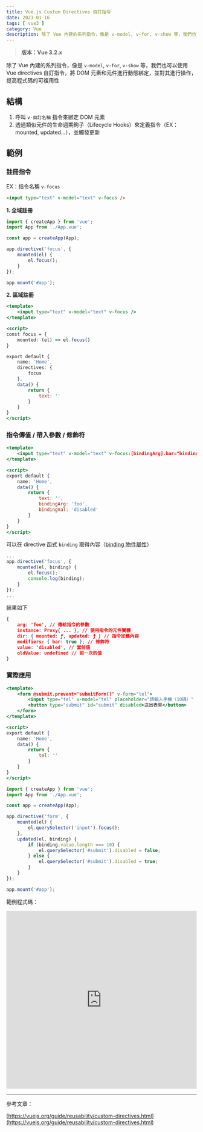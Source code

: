 ```yaml
---
title: Vue.js Custom Directives 自訂指令
date: 2023-01-16
tags: [ vue3 ]
category: Vue
description: 除了 Vue 內建的系列指令，像是 v-model, v-for, v-show 等，我們也可以使用 Vue directives 自訂指令，將 DOM 元素和元件進行動態綁定，並對其進行操作，提高程式碼的可複用性
---
```

> **版本：Vue 3.2.x**
>

除了 Vue 內建的系列指令，像是 `v-model`, `v-for`, `v-show` 等，我們也可以使用 Vue directives 自訂指令，將 DOM 元素和元件進行動態綁定，並對其進行操作，提高程式碼的可複用性

## **結構**

1. 呼叫 `v-自訂名稱` 指令來綁定 DOM 元素
2. 透過類似元件的生命週期鉤子（Lifecycle Hooks）來定義指令（EX：mounted, updated…），並觸發更新

<!-- more -->

## **範例**

### **註冊指令**

EX：指令名稱 `v-focus`

```html
<input type="text" v-model="text" v-focus />
```

**1. 全域註冊**

```jsx
import { createApp } from 'vue';
import App from './App.vue';

const app = createApp(App);

app.directive('focus', {
    mounted(el) {
        el.focus();
    }
});

app.mount('#app');
```

**2. 區域註冊**

```jsx
<template>
    <input type="text" v-model="text" v-focus />
</template>

<script>
const focus = {
    mounted: (el) => el.focus()
}

export default {
    name: 'Home',
    directives: {
        focus
    },
    data() {
        return {
            text: ''
        }
    }
}
</script>
```

### **指令傳值 / 帶入參數 / 修飾符**

```jsx
<template>
    <input type="text" v-model="text" v-focus:[bindingArg].bar="bindingVal" />
</template>

<script>
export default {
    name: 'Home',
    data() {
        return {
            text: '',
            bindingArg: 'foo',
            bindingVal: 'disabled'
        }
    }
}
</script>
```

可以在 directive 函式 `binding` 取得內容（[binding 物件屬性](https://vuejs.org/guide/reusability/custom-directives.html#hook-arguments)）

```jsx
...
app.directive('focus', {
    mounted(el, binding) {
        el.focus();
        console.log(binding);
    }
});
...
```

結果如下

```json
{
    arg: 'foo', // 傳給指令的參數
    instance: Proxy{ ... }, // 使用指令的元件實體
    dir: { mounted: ƒ, updated: ƒ } // 指令定義內容
    modifiers: { bar: true }, // 修飾符
    value: 'disabled', // 當前值
    oldValue: undefined // 前一次的值
}
```

### **實際應用**

```jsx
<template>
    <form @submit.prevent="submitForm()" v-form="tel">
        <input type="tel" v-model="tel" placeholder="請輸入手機（10碼）" />
        <button type="submit" id="submit" disabled>送出表單</button>
    </form>
</template>

<script>
export default {
    name: 'Home',
    data() {
        return {
            tel: ''
        }
    }
}
</script>
```

```jsx
import { createApp } from 'vue';
import App from './App.vue';

const app = createApp(App);

app.directive('form', {
    mounted(el) {
        el.querySelector('input').focus();
    },
    updated(el, binding) {
        if (binding.value.length === 10) {
            el.querySelector('#submit').disabled = false;
        } else {
            el.querySelector('#submit').disabled = true;
        }
    }
});

app.mount('#app');
```

範例程式碼：

<iframe height="470" style="width: 100%;" scrolling="no" title="Vue.js Custom Directives 自訂指令" src="https://codepen.io/claire-chang-the-bashful/embed/NWBvMKN?default-tab=html%2Cresult" frameborder="no" loading="lazy" allowtransparency="true" allowfullscreen="true">
  See the Pen <a href="https://codepen.io/claire-chang-the-bashful/pen/NWBvMKN">
  Vue.js Custom Directives 自訂指令</a> by Claire Chang (<a href="https://codepen.io/claire-chang-the-bashful">@claire-chang-the-bashful</a>)
  on <a href="https://codepen.io">CodePen</a>.
</iframe>

---

參考文章：

[https://vuejs.org/guide/reusability/custom-directives.html](https://vuejs.org/guide/reusability/custom-directives.html)